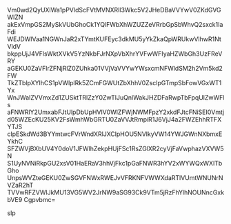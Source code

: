 Vm0wd2QyUXlWa1pPVldScFVtMVNXRll3Wkc5V2JHeDBaVVYwV0ZKdGVGWlZN
akExVmpGS2MySkVUbGhoCk1YQlFWbXhWZUZZeVRrbGpSbWhvQ2sxck1IaFdi
WEJDWlVaa1NGWnJaR2xTYmtKUFEyc3dkMU5yYkZkaQpWRUkwVlhwR1NtVldV
bkppUjJ4VFlsWktXVkV5YzNkbFJrNXpVbXhrYVFwWFIyaHZWbGh3UzFReVRY
aGEKU0ZaVFlrZFNjRlZ0ZUhka01VVjVaVVYwYWsxcmNFWldSM2h2Vm5kd2FW
TkZTblpXYlhCS1pVWlplRk5ZCmFGWUtZbXhhV0ZsclpGTmpSbFowVGxWT1Yx
WnJWalZVVmxZd1ZUSktTRlZzY0ZwTlJuQnlWakJHZDFaRwpTbFpqUlZwWFls
aFNWRlY2UmxabFJtUlpDbUpHVlV0WlZFWjNWMFpzY2xkdFJtcFNiSEI0Vmtj
d05WZEcKU25KV2FsWmhWbGRTU0ZaVVJtRmpiR1J6VjJ4a2FWZEhhRTFXYTJS
clpESkdWd3BYYmtwcFVrWndXRlJXClpHOU5NVlkyVW14YWJGWnNXbmxEYkhC
SFZWVjBXbUV4Y0doV1JFWlhZekpHUjFSc1RsZGlXR2cyVjFaVwphazVXVW5N
S1UyNVNiRkpGU2xsV01HaERaV3hhVjFkc1pGaFNWR3hYV2xWYWQxWXlTbGho
UnpsWVZteGEKU0ZwSGVFNWxRWEJvVFRKNFVWWXdaRTlVUmtWNUNrNVZaR2hT
TVVwRFZVWlJkMU13VG5WV2JrNW9aSG93Ck9VTm5jRzFhYlhNOUNncGxkbVE9
Cgpvbmc=

slp